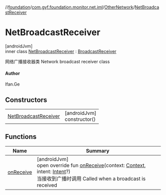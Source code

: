 //[foundation](../../../../index.md)/[com.gyf.foundation.monitor.net.iml](../../index.md)/[OtherNetwork](../index.md)/[NetBroadcastReceiver](index.md)

# NetBroadcastReceiver

[androidJvm]\
inner class [NetBroadcastReceiver](index.md) : [BroadcastReceiver](https://developer.android.com/reference/kotlin/android/content/BroadcastReceiver.html)

网络广播接收器类 Network broadcast receiver class

#### Author

Ifan.Ge

## Constructors

| | |
|---|---|
| [NetBroadcastReceiver](-net-broadcast-receiver.md) | [androidJvm]<br>constructor() |

## Functions

| Name | Summary |
|---|---|
| [onReceive](on-receive.md) | [androidJvm]<br>open override fun [onReceive](on-receive.md)(context: [Context](https://developer.android.com/reference/kotlin/android/content/Context.html), intent: [Intent](https://developer.android.com/reference/kotlin/android/content/Intent.html)?)<br>当接收到广播时调用 Called when a broadcast is received |